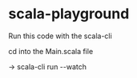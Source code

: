 # scala-playground

Run this code with the scala-cli

cd into the Main.scala file

-> scala-cli run --watch
